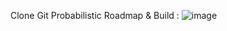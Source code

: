 Clone Git Probabilistic Roadmap & Build :
![image](https://github.com/user-attachments/assets/4aede946-92e8-4ae7-a288-68d46b3be546)

